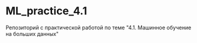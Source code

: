 # ML_practice_4.1
Репозиторий с практической работой по теме "4.1. Машинное обучение на больших данных"
